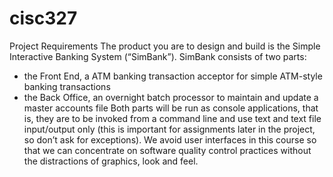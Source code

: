 # cisc327

Project Requirements
The product you are to design and build is the Simple Interactive Banking System
(“SimBank”). SimBank consists of two parts:
 - the Front End, a ATM banking transaction acceptor for simple ATM-style
banking transactions
 - the Back Office, an overnight batch processor to maintain and update a
master accounts file
Both parts will be run as console applications, that is, they are to be invoked from a
command line and use text and text file input/output only (this is important for
assignments later in the project, so don’t ask for exceptions). We avoid user interfaces
in this course so that we can concentrate on software quality control practices without
the distractions of graphics, look and feel.
